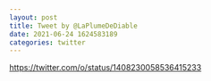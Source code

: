 ```yaml
--- 
layout: post 
title: Tweet by @LaPlumeDeDiable 
date: 2021-06-24 1624583189 
categories: twitter 
--- 
```

https://twitter.com/o/status/1408230058536415233